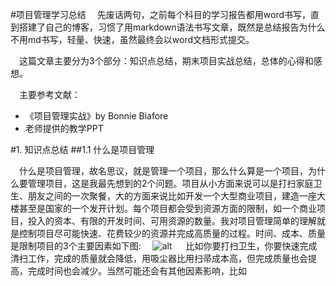 #项目管理学习总结
　先废话两句，之前每个科目的学习报告都用word书写，直到搭建了自己的博客，习惯了用markdown语法书写文章，既然是总结报告为什么不用md书写，轻量、快速，虽然最终会以word文档形式提交。

　这篇文章主要分为3个部分：知识点总结，期末项目实战总结，总体的心得和感想。

　主要参考文献：

- 《项目管理实战》by Bonnie Biafore
-  老师提供的教学PPT

#1. 知识点总结
##1.1 什么是项目管理
	
　什么是项目管理，故名思议，就是管理一个项目，那么什么算是一个项目，为什么要管理项目，这是我最先想到的2个问题。项目从小方面来说可以是打扫家庭卫生、朋友之间的一次聚餐，大的方面来说比如开发一个大型商业项目，建造一座大楼甚至是国家的一个发开计划。每个项目都会受到资源方面的限制，如一个商业项目，投入的资本、有限的开发时间、可用资源的数量。我对项目管理简单的理解就是控制项目尽可能快速、花费较少的资源并完成高质量的过程。时间、成本、质量是限制项目的3个主要因素如下图:
　![alt](https://blog.gintoki.cn/content/images/md_img/pm-triangle.jpg)
　
比如你要打扫卫生，你要快速完成清扫工作，完成的质量就会降低，用吸尘器比用扫帚成本高，但完成质量也会提高，完成时间也会减少。当然可能还会有其他因素影响，比如
　